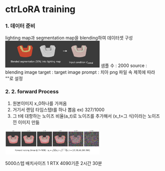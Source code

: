 # ctrLoRA training

### 1. 데이터 준비
lighting map과 segmentation map을 blending하여 데이터셋 구성
<img src="images/input_blending.png" alt="lighting map, segmentation map blending" width="300">
샘플 수 : 2000
source : blending image
target : target image
prompt : 치아 png 파일 속 제목에 따라 ""로 설정

### 2. 2. forward Process
1. 원본이미지 x_0하나를 가져옴
2. 거기서 랜덤 타임스텝t를 하나 뽑음 ex) 327/1000
3. 그 t에 대항하는 노이즈 비율(a_t)로 노이즈를 추가해서 (x_t=그 식)이라는 노이즈 낀 이미지 만듦
<img src="images/forward_noise_add_process.png" alt="forward process" width="300">


5000스텝 
배치사이즈 1
RTX 4090기준 2시간 30분

